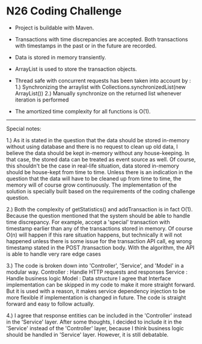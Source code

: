 # N26 Coding Challenge

- Project is buildable with Maven.

- Transactions with time discrepancies are accepted. 
  Both transactions with timestamps in the past or in the future are recorded.  

- Data is stored in memory transiently.

- ArrayList is used to store the transaction objects.

- Thread safe with concurrent requests has been taken into account by :
    1.) Synchronizing the arraylist with Collections.synchronizedList(new ArrayList()) 
    2.) Manually synchronize on the returned list whenever iteration is performed

- The amortized time complexity for all functions is O(1).

-----------------------------------------------------------------------------------------------------------------------
Special notes:

1.) As it is stated in the question that the data should be stored in-memory without using database and there is no request to clean up old data, I believe the data should be kept in-memory without any house-keeping. In that case, the stored data can be treated as event source as well. Of course, this shouldn't be the case in real-life situation, data stored in-memory should be house-kept from time to time. Unless there is an indication in the question that the data will have to be cleaned up from time to time, the memory will of course grow continuously. The implementation of the solution is specially built based on the requirements of the coding challenge question. 

2.) Both the complexity of getStatistics() and addTransaction is in fact O(1). 
Because the question mentioned that the system should be able to handle time discrepancy. For example, accept a 'special' transaction with timestamp earlier than any of the transactions stored in memory. Of course O(n) will happen if this rare situation happens, but technically it will not happened unless there is some issue for the transaction API call, eg wrong timestamp stated in the POST /transaction body. With the algorithm, the API is able to handle very rare edge cases

3.) The code is broken down into 'Controller', 'Service', and 'Model' in a modular way.
Controller : Handle HTTP requests and responses
Service : Handle business logic
Model : Data structure
I agree that Interface implementation can be skipped in my code to make it more straight forward. But it is used with a reason, it makes service dependency injection to be more flexible if implementation is changed in future.
The code is straight forward and easy to follow actually.

4.) I agree that response entities can be included in the 'Controller' instead in the 'Service' layer. After some thoughts, I decided to include it in the 'Service' instead of the 'Controller' layer, because I think business logic should be handled in 'Service' layer. However, it is still debatable.

